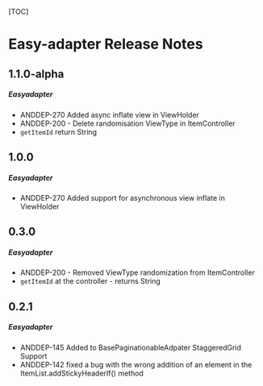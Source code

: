 [TOC]
# Easy-adapter Release Notes
## 1.1.0-alpha
##### Easyadapter
* ANDDEP-270 Added async inflate view in ViewHolder
* ANDDEP-200 - Delete randomisation ViewType in ItemController
* `getItemId` return String
## 1.0.0
##### Easyadapter
* ANDDEP-270 Added support for asynchronous view inflate in ViewHolder
## 0.3.0
##### Easyadapter
* ANDDEP-200 - Removed ViewType randomization from ItemController
* `getItemId` at the controller - returns String
## 0.2.1
##### Easyadapter
* ANDDEP-145 Added to BasePaginationableAdpater StaggeredGrid Support
* ANDDEP-142 fixed a bug with the wrong addition of an element in the ItemList.addStickyHeaderIf() method